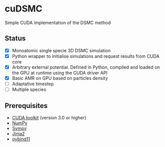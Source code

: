 <meta name="google-site-verification" content="huQ-v4YHMkRx75PQ8RDl41gF7mfMoqRamn8ih8EuRXk" />

# cuDSMC
Simple CUDA implementation of the DSMC method

## Status

- [x] Monoatomic single specie 3D DSMC simulation
- [x] Python wrapper to initialise simulations and request results from CUDA core
- [x] Arbitrary external potential. Defined in Python, compiled and loaded on the GPU at runtime using the CUDA driver API
- [x] Basic AMR on GPU based on particles density
- [ ] Adaptative timestep
- [ ] Multiple species

## Prerequisites

- [CUDA toolkit](https://developer.nvidia.com/cuda-toolkit) (version 3.0 or higher)
- [NumPy](https://numpy.org/)
- [Sympy](https://www.sympy.org/en/index.html)
- [Jinja2](https://jinja.palletsprojects.com/en/2.11.x/)
- [pybind11](https://github.com/pybind/pybind11)


